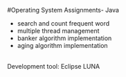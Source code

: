 #Operating System Assignments- Java
- search and count frequent word
- multiple thread management
- banker algorithm implementation
- aging algorithm implementation
<br />
Development tool: Eclipse LUNA
